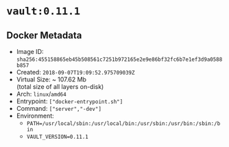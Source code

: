 # `vault:0.11.1`

## Docker Metadata

- Image ID: `sha256:455158865eb45b508561c7251b972165e2e9e86bf32fc6b7e1ef3d9a0588b857`
- Created: `2018-09-07T19:09:52.975709039Z`
- Virtual Size: ~ 107.62 Mb  
  (total size of all layers on-disk)
- Arch: `linux`/`amd64`
- Entrypoint: `["docker-entrypoint.sh"]`
- Command: `["server","-dev"]`
- Environment:
  - `PATH=/usr/local/sbin:/usr/local/bin:/usr/sbin:/usr/bin:/sbin:/bin`
  - `VAULT_VERSION=0.11.1`
